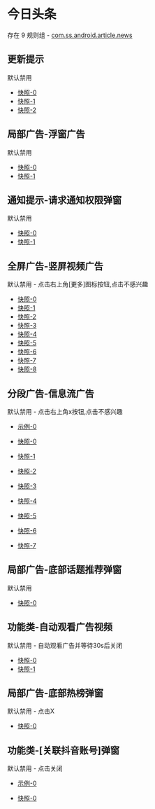 # 今日头条

存在 9 规则组 - [com.ss.android.article.news](/src/apps/com.ss.android.article.news.ts)

## 更新提示

默认禁用

- [快照-0](https://i.gkd.li/i/12685000)
- [快照-1](https://i.gkd.li/i/12840104)
- [快照-2](https://i.gkd.li/i/13316081)

## 局部广告-浮窗广告

默认禁用

- [快照-0](https://i.gkd.li/i/13762123)
- [快照-1](https://i.gkd.li/i/13761236)

## 通知提示-请求通知权限弹窗

默认禁用

- [快照-0](https://i.gkd.li/i/12706699)
- [快照-1](https://i.gkd.li/i/12840217)

## 全屏广告-竖屏视频广告

默认禁用 - 点击右上角[更多]图标按钮,点击不感兴趣

- [快照-0](https://i.gkd.li/i/12679277)
- [快照-1](https://i.gkd.li/i/12679280)
- [快照-2](https://i.gkd.li/i/12733282)
- [快照-3](https://i.gkd.li/i/12763251)
- [快照-4](https://i.gkd.li/i/12763252)
- [快照-5](https://i.gkd.li/i/12733281)
- [快照-6](https://i.gkd.li/i/13185633)
- [快照-7](https://i.gkd.li/i/13186082)
- [快照-8](https://i.gkd.li/i/13930050)

## 分段广告-信息流广告

默认禁用 - 点击右上角x按钮,点击不感兴趣

- [示例-0](https://user-images.githubusercontent.com/44717382/273436460-cf007525-81ce-418b-ac05-3bfd75a627fe.gif)

- [快照-0](https://i.gkd.li/i/12733098)
- [快照-1](https://i.gkd.li/i/12755264)
- [快照-2](https://i.gkd.li/i/12836272)
- [快照-3](https://i.gkd.li/i/12840162)
- [快照-4](https://i.gkd.li/i/13093576)
- [快照-5](https://i.gkd.li/i/12733098)
- [快照-6](https://i.gkd.li/i/12733152)
- [快照-7](https://i.gkd.li/i/12755265)

## 局部广告-底部话题推荐弹窗

默认禁用

- [快照-0](https://i.gkd.li/i/12706699)

## 功能类-自动观看广告视频

默认禁用 - 自动观看广告并等待30s后关闭

- [快照-0](https://i.gkd.li/i/13402468)
- [快照-1](https://i.gkd.li/i/13402480)

## 局部广告-底部热榜弹窗

默认禁用 - 点击X

- [快照-0](https://i.gkd.li/i/13828331)

## 功能类-[关联抖音账号]弹窗

默认禁用 - 点击关闭

- [示例-0](https://m.gkd.li/57941037/c938001e-f39b-4ece-ad0e-2c93ba41aa94)

- [快照-0](https://i.gkd.li/i/14717889)

